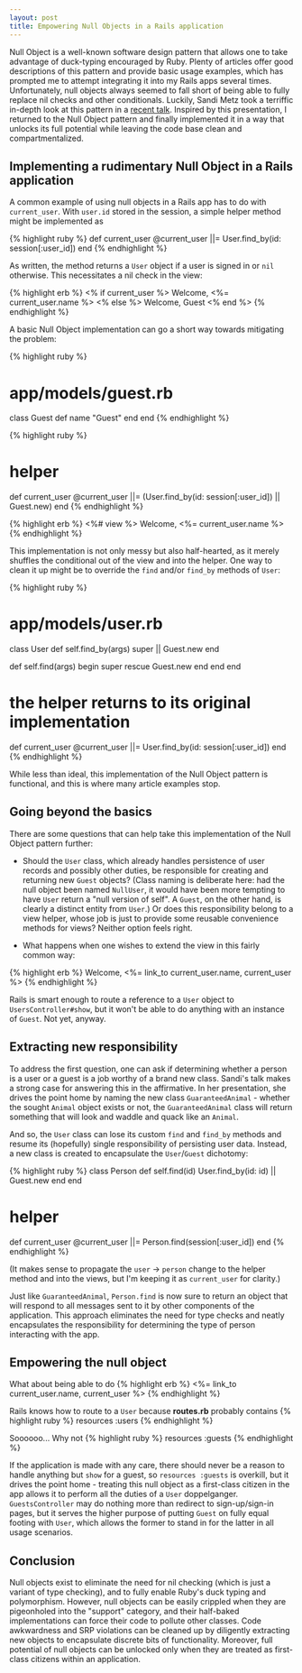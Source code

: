 ```yaml
---
layout: post
title: Empowering Null Objects in a Rails application
---
```


Null Object is a well-known software design pattern that allows one to take advantage of
duck-typing encouraged by Ruby. Plenty of articles offer good descriptions of
this pattern and provide basic usage examples, which has prompted me to attempt
integrating it into my Rails apps several times. Unfortunately, null objects
always seemed to fall short of being able to fully replace nil checks and other
conditionals. Luckily, Sandi Metz took a terriffic in-depth look at this pattern
in a [recent talk](http://confreaks.tv/videos/railsconf2015-nothing-is-something).
Inspired by this presentation, I returned to the Null Object pattern and finally
implemented it in a way that unlocks its full potential while leaving the code
base clean and compartmentalized.

<!--more-->

## Implementing a rudimentary Null Object in a Rails application

A common example of using null objects in a Rails app has to do with
`current_user`. With `user.id` stored in the session, a simple helper method might be
implemented as

{% highlight ruby %}
def current_user
  @current_user ||= User.find_by(id: session[:user_id])
end
{% endhighlight %}

As written, the method returns a `User` object if a user is signed in or `nil`
otherwise. This necessitates a nil check in the view:

{% highlight erb %}
<% if current_user %>
  Welcome, <%= current_user.name %>
<% else %>
  Welcome, Guest
<% end %>
{% endhighlight %}

A basic Null Object implementation can go a short way towards mitigating the
problem:

{% highlight ruby %}
# app/models/guest.rb
class Guest
  def name
    "Guest"
  end
end
{% endhighlight %}

{% highlight ruby %}
# helper
def current_user
  @current_user ||= (User.find_by(id: session[:user_id]) || Guest.new)
end
{% endhighlight %}

{% highlight erb %}
<%# view %>
Welcome, <%= current_user.name %>
{% endhighlight %}

This implementation is not only messy but also half-hearted, as it merely
shuffles the conditional out of the view and into the helper. One way to clean
it up might be to override the `find` and/or `find_by` methods of `User`:

{% highlight ruby %}
# app/models/user.rb
class User
  def self.find_by(args)
    super || Guest.new
  end

  def self.find(args)
    begin
      super
    rescue
      Guest.new
    end
  end
end

# the helper returns to its original implementation
def current_user
  @current_user ||= User.find_by(id: session[:user_id])
end
{% endhighlight %}

While less than ideal, this implementation of the Null Object pattern is
functional, and this is where many article examples stop.

## Going beyond the basics

There are some questions that can help take this implementation of the Null
Object pattern further:

- Should the `User`
class, which already handles persistence of user records and possibly other
duties, be responsible for creating and returning new `Guest` objects? (Class
naming is deliberate here: had the null object been named `NullUser`, it would have been
more tempting to have `User` return a "null version of self". A `Guest`, on the
other hand, is clearly a distinct entity from `User`.) Or does this responsibility
belong to a view helper, whose job is just to provide some reusable convenience methods
for views? Neither option feels right.

- What happens when one wishes to extend the view in this fairly common way:

{% highlight erb %}
Welcome, <%= link_to current_user.name, current_user %>
{% endhighlight %}

Rails is smart enough to route a reference to a `User` object to
`UsersController#show`, but it won't be able to do anything with an instance of
`Guest`. Not yet, anyway.

## Extracting new responsibility
To address the first question, one can ask if determining whether a person is a
user or a guest is a job worthy of a brand new class. Sandi's talk makes a
strong case for answering this in the affirmative. In her presentation, she
drives the point home by naming the new class `GuaranteedAnimal` - whether the
sought `Animal` object exists or not, the `GuaranteedAnimal` class will return
something that will look and waddle and quack like an `Animal`.

And so, the `User` class can lose its custom `find` and `find_by` methods and resume its
(hopefully) single responsibility of persisting user data. Instead, a new class is
created to encapsulate the `User`/`Guest` dichotomy:

{% highlight ruby %}
class Person
  def self.find(id)
    User.find_by(id: id) || Guest.new
  end
end

# helper
def current_user
  @current_user ||= Person.find(session[:user_id])
end
{% endhighlight %}

(It makes sense to propagate the `user` -> `person` change to the
helper method and into the views, but I'm keeping it as `current_user` for
clarity.)

Just like `GuaranteedAnimal`, `Person.find` is now sure to return an object that
will respond to all messages sent to it by other components of the application.
This approach eliminates the need for type checks and neatly encapsulates the
responsibility for determining the type of person interacting with the app.

## Empowering the null object
What about being able to do
{% highlight erb %}
<%= link_to current_user.name, current_user %>
{% endhighlight %}

Rails knows how to route to a `User` because **routes.rb** probably contains
{% highlight ruby %}
resources :users
{% endhighlight %}

Soooooo... Why not
{% highlight ruby %}
resources :guests
{% endhighlight %}

If the application is made with any care, there should never be a reason to
handle anything but `show` for a guest, so `resources :guests` is overkill,
but it drives the point home - treating this null object as a first-class
citizen in the app allows it to perform all the duties of a `User` doppelganger.
`GuestsController` may do nothing more than redirect to sign-up/sign-in
pages, but it serves the higher purpose of putting `Guest` on fully equal footing with `User`, which
allows the former to stand in for the latter in all usage scenarios.

## Conclusion

Null objects exist to eliminate the need for nil checking (which is just a
variant of type checking), and to fully enable Ruby's duck typing and
polymorphism. However, null objects can be easily crippled when they are
pigeonholed into the "support" category, and their half-baked implementations
can force their code to pollute other classes. Code awkwardness and SRP
violations can be cleaned up by diligently extracting new objects to encapsulate
discrete bits of functionality. Moreover, full potential of null objects can be unlocked
only when they are treated as first-class citizens within an application.
